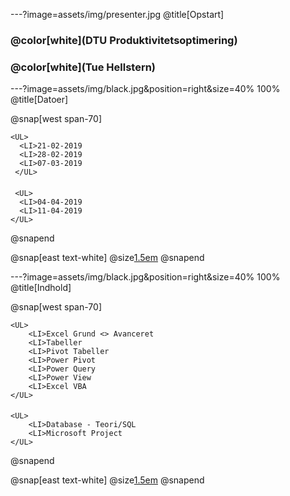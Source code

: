 ---?image=assets/img/presenter.jpg
@title[Opstart]

### @color[white](DTU Produktivitetsoptimering)
### @color[white](Tue Hellstern)

---?image=assets/img/black.jpg&position=right&size=40% 100%
@title[Datoer]

@snap[west span-70]

    <UL>
      <LI>21-02-2019
      <LI>28-02-2019
      <LI>07-03-2019
     </UL>

####

     <UL>     
      <LI>04-04-2019
      <LI>11-04-2019
    </UL>

@snapend

@snap[east text-white]
  @size[1.5em](Indhold)
@snapend

---?image=assets/img/black.jpg&position=right&size=40% 100%
@title[Indhold]

@snap[west span-70]

    <UL>
        <LI>Excel Grund <> Avanceret
        <LI>Tabeller
        <LI>Pivot Tabeller
        <LI>Power Pivot
        <LI>Power Query
        <LI>Power View
        <LI>Excel VBA
    </UL>

#### 
    <UL>
        <LI>Database - Teori/SQL
        <LI>Microsoft Project
    </UL>
    
@snapend

@snap[east text-white]
  @size[1.5em](Indhold)
@snapend



